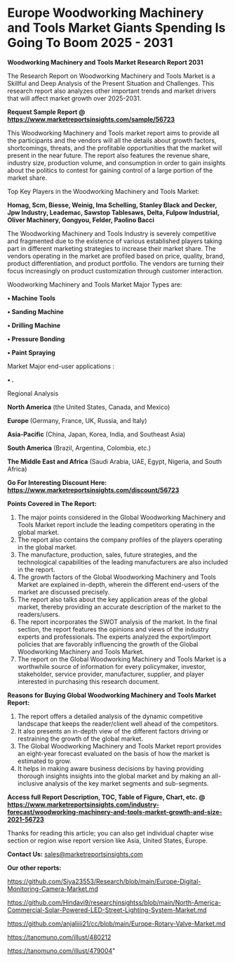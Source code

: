 # Europe Woodworking Machinery and Tools Market Giants Spending Is Going To Boom 2025 - 2031

<strong>Woodworking Machinery and Tools Market Research Report 2031</strong>

The Research Report on Woodworking Machinery and Tools Market is a Skillful and Deep Analysis of the Present Situation and Challenges. This research report also analyzes other important trends and market drivers that will affect market growth over 2025-2031.

<strong>Request Sample Report @ <a href=https://www.marketreportsinsights.com/sample/56723>https://www.marketreportsinsights.com/sample/56723</a></strong>

This Woodworking Machinery and Tools market report aims to provide all the participants and the vendors will all the details about growth factors, shortcomings, threats, and the profitable opportunities that the market will present in the near future. The report also features the revenue share, industry size, production volume, and consumption in order to gain insights about the politics to contest for gaining control of a large portion of the market share.

Top Key Players in the Woodworking Machinery and Tools Market:

<strong>Homag, Scm, Biesse, Weinig, Ima Schelling, Stanley Black and Decker, Jpw Industry, Leademac, Sawstop Tablesaws, Delta, Fulpow Industrial, Oliver Machinery, Gongyou, Felder, Paolino Bacci</strong>

The Woodworking Machinery and Tools Industry is severely competitive and fragmented due to the existence of various established players taking part in different marketing strategies to increase their market share. The vendors operating in the market are profiled based on price, quality, brand, product differentiation, and product portfolio. The vendors are turning their focus increasingly on product customization through customer interaction.

Woodworking Machinery and Tools Market Major Types are:

<strong>• Machine Tools

• Sanding Machine

• Drilling Machine

• Pressure Bonding

• Paint Spraying</strong>

Market Major end-user applications :

<strong>• .</strong>

Regional Analysis

</u><strong><b>North America</b></strong> (the United States, Canada, and Mexico)

<strong><b>Europe </b></strong>(Germany, France, UK, Russia, and Italy)

<strong><b>Asia-Pacific</b></strong> (China, Japan, Korea, India, and Southeast Asia)

<strong><b>South America</b></strong> (Brazil, Argentina, Colombia, etc.)

<strong><b>The Middle East and Africa</b></strong> (Saudi Arabia, UAE, Egypt, Nigeria, and South Africa)

<strong>Go For Interesting Discount Here: <a href=https://www.marketreportsinsights.com/discount/56723>https://www.marketreportsinsights.com/discount/56723</a></strong>

<strong>Points Covered in The Report:</strong>
<ol>
  <li>The major points considered in the Global Woodworking Machinery and Tools Market report include the leading competitors operating in the global market.</li>
  <li>The report also contains the company profiles of the players operating in the global market.</li>
  <li>The manufacture, production, sales, future strategies, and the technological capabilities of the leading manufacturers are also included in the report.</li>
  <li>The growth factors of the Global Woodworking Machinery and Tools Market are explained in-depth, wherein the different end-users of the market are discussed precisely.</li>
  <li>The report also talks about the key application areas of the global market, thereby providing an accurate description of the market to the readers/users.</li>
  <li>The report incorporates the SWOT analysis of the market. In the final section, the report features the opinions and views of the industry experts and professionals. The experts analyzed the export/import policies that are favorably influencing the growth of the Global Woodworking Machinery and Tools Market.</li>
  <li>The report on the Global Woodworking Machinery and Tools Market is a worthwhile source of information for every policymaker, investor, stakeholder, service provider, manufacturer, supplier, and player interested in purchasing this research document.</li>
</ol>
<strong>Reasons for Buying Global Woodworking Machinery and Tools Market Report:</strong>

<ol>
  <li>The report offers a detailed analysis of the dynamic competitive landscape that keeps the reader/client well ahead of the competitors.</li>
  <li>It also presents an in-depth view of the different factors driving or restraining the growth of the global market.</li>
  <li>The Global Woodworking Machinery and Tools Market report provides an eight-year forecast evaluated on the basis of how the market is estimated to grow.</li>
  <li>It helps in making aware business decisions by having providing thorough insights insights into the global market and by making an all-inclusive analysis of the key market segments and sub-segments.</li>
</ol>
<strong>Access full Report Description, TOC, Table of Figure, Chart, etc. @ <a href=https://www.marketreportsinsights.com/industry-forecast/woodworking-machinery-and-tools-market-growth-and-size-2021-56723>https://www.marketreportsinsights.com/industry-forecast/woodworking-machinery-and-tools-market-growth-and-size-2021-56723</a></strong>


Thanks for reading this article; you can also get individual chapter wise section or region wise report version like Asia, United States, Europe.

<strong>Contact Us:</strong>
sales@marketreportsinsights.com

<strong>Our other reports:</strong>

<a href=https://github.com/Siya23553/Research/blob/main/Europe-Digital-Monitoring-Camera-Market.md>https://github.com/Siya23553/Research/blob/main/Europe-Digital-Monitoring-Camera-Market.md</a>

<a href=https://github.com/Hindavi9/researchinsightss/blob/main/North-America-Commercial-Solar-Powered-LED-Street-Lighting-System-Market.md>https://github.com/Hindavi9/researchinsightss/blob/main/North-America-Commercial-Solar-Powered-LED-Street-Lighting-System-Market.md</a>

<a href=https://github.com/anjaliiii21/cc/blob/main/Europe-Rotary-Valve-Market.md>https://github.com/anjaliiii21/cc/blob/main/Europe-Rotary-Valve-Market.md</a>

<a href=https://tanomuno.com/illust/480212>https://tanomuno.com/illust/480212</a>

<a href=https://tanomuno.com/illust/479004>https://tanomuno.com/illust/479004</a>"
